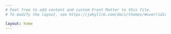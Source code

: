 ```yaml
---
# Feel free to add content and custom Front Matter to this file.
# To modify the layout, see https://jekyllrb.com/docs/themes/#overriding-theme-defaults

layout: home
---
```


<!-- {% include SurfacePlot.html %} -->
<!-- <p align="center">
  <img width="300" height="300" src="images/SceneSetup.jpg">
</p> -->